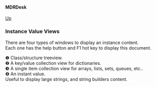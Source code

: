 #### MDRDesk
[Up](../README.md)  
### Instance Value Views   
There are four types of windows to display an instance content.  
Each one has the help button and F1 hot key to display this document.
  
&#x2776; Class/structure treeview.  
&#x2777; A key/value collection view for dictionaries.  
&#x2778; A single item collection view for arrays, lists, sets, queues, etc..  
&#x2779; An instant value.  
Useful to display large strings, and string builders content.
